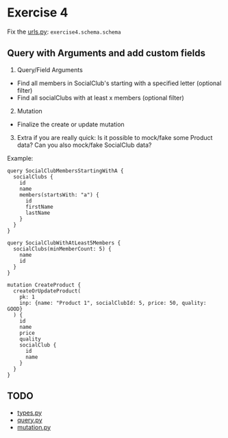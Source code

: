 # Exercise 4

Fix the [urls.py](https://github.com/Speedy1991/strawberry-workshop/blob/master/core/urls.py#L2): `exercise4.schema.schema`

## Query with Arguments and add custom fields

1) Query/Field Arguments
- Find all members in SocialClub's starting with a specified letter (optional filter)
- Find all socialClubs with at least x members (optional filter)

2) Mutation
- Finalize the create or update mutation 


3) Extra if you are really quick: Is it possible to mock/fake some Product data? Can you also mock/fake SocialClub data?

Example:
```
query SocialClubMembersStartingWithA {
  socialClubs {
    id
    name
    members(startsWith: "a") {
      id
      firstName
      lastName
    }
  }
}

query SocialClubWithAtLeast5Members {
  socialClubs(minMemberCount: 5) {
    name
    id
  }
}

mutation CreateProduct {
  createOrUpdateProduct(
    pk: 1
    inp: {name: "Product 1", socialClubId: 5, price: 50, quality: GOOD}
  ) {
    id
    name
    price
    quality
    socialClub {
      id
      name
    }
  }
}
```


## TODO

- [types.py](https://github.com/Speedy1991/strawberry-workshop/blob/master/exercise4/schema/types.py)
- [query.py](https://github.com/Speedy1991/strawberry-workshop/blob/master/exercise4/schema/query.py)
- [mutation.py](https://github.com/Speedy1991/strawberry-workshop/blob/master/exercise4/schema/mutation.py)

